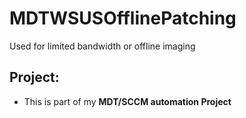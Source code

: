 # MDTWSUSOfflinePatching
Used for limited bandwidth or offline imaging

## Project: 
  - This is part of my <b>MDT/SCCM automation Project</b>

